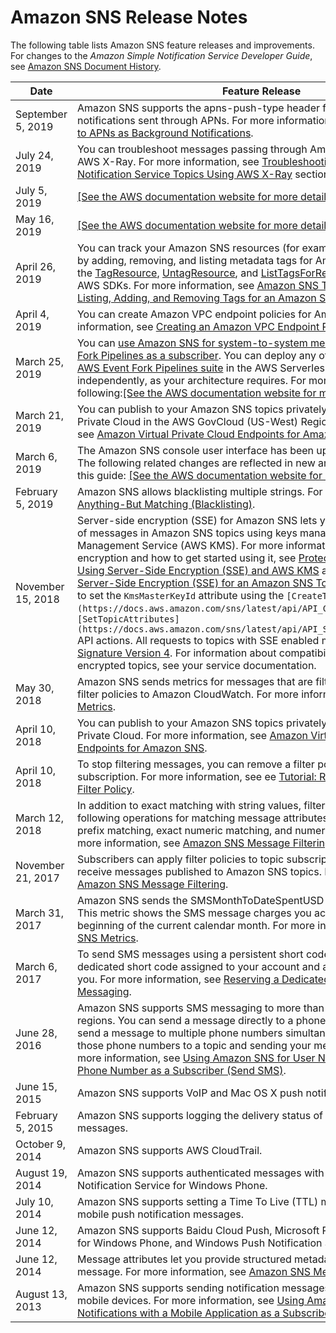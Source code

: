 # Amazon SNS Release Notes<a name="sns-release-notes"></a>

The following table lists Amazon SNS feature releases and improvements\. For changes to the *Amazon Simple Notification Service Developer Guide*, see [Amazon SNS Document History](sns-document-history.md)\.


| Date | Feature Release | 
| --- | --- | 
| September 5, 2019 | Amazon SNS supports the apns\-push\-type header field for mobile notifications sent through APNs\. For more information, see [Sending Messages to APNs as Background Notifications](sns-send-custom-platform-specific-payloads-mobile-devices.md#mobile-push-send-message-apns-background-notification)\. | 
| July 24, 2019 | You can troubleshoot messages passing through Amazon SNS topics using AWS X\-Ray\. For more information, see [Troubleshooting Amazon Simple Notification Service Topics Using AWS X\-Ray](sns-troubleshooting-using-x-ray.md) section\.  | 
| July 5, 2019 |  [\[See the AWS documentation website for more details\]](http://docs.aws.amazon.com/sns/latest/dg/sns-release-notes.html)  | 
| May 16, 2019 |  [\[See the AWS documentation website for more details\]](http://docs.aws.amazon.com/sns/latest/dg/sns-release-notes.html)  | 
| April 26, 2019 | You can track your Amazon SNS resources \(for example, for cost allocation\) by adding, removing, and listing metadata tags for Amazon SNS topics using the [TagResource](https://docs.aws.amazon.com/sns/latest/api/API_TagResource.html), [UntagResource](https://docs.aws.amazon.com/sns/latest/api/API_UntagResource.html), and [ListTagsForResource](https://docs.aws.amazon.com/sns/latest/api/API_ListTagsForResource.html) API actions or AWS SDKs\. For more information, see [Amazon SNS Tags](sns-tags.md) and the [Tutorial: Listing, Adding, and Removing Tags for an Amazon SNS Topic](sns-tutorial-list-add-remove-tags-for-topic.md) tutorial\. | 
| April 4, 2019 | You can create Amazon VPC endpoint policies for Amazon SNS\. For more information, see [Creating an Amazon VPC Endpoint Policy for Amazon SNS](sns-vpc-endpoint-policy.md)\. | 
| March 25, 2019 | You can [use Amazon SNS for system\-to\-system messaging with AWS Event Fork Pipelines as a subscriber](sns-fork-pipeline-as-subscriber.md)\. You can deploy any of the pipelines from the [AWS Event Fork Pipelines suite](https://serverlessrepo.aws.amazon.com/applications?query=aws-event-fork-pipelines) in the AWS Serverless Application Repository independently, as your architecture requires\. For more information, see the following:[\[See the AWS documentation website for more details\]](http://docs.aws.amazon.com/sns/latest/dg/sns-release-notes.html) | 
| March 21, 2019 | You can publish to your Amazon SNS topics privately from Amazon Virtual Private Cloud in the AWS GovCloud \(US\-West\) Region\. For more information, see [Amazon Virtual Private Cloud Endpoints for Amazon SNS](sns-publishing-to-topics-from-vpc.md)\. | 
| March 6, 2019 | The Amazon SNS console user interface has been updated and improved\. The following related changes are reflected in new and rewritten sections in this guide: [\[See the AWS documentation website for more details\]](http://docs.aws.amazon.com/sns/latest/dg/sns-release-notes.html)  | 
| February 5, 2019 | Amazon SNS allows blacklisting multiple strings\. For more information, see [Anything\-But Matching \(Blacklisting\)](sns-subscription-filter-policies.md#string-anything-but-matching-blacklisting)\. | 
| November 15, 2018 | Server\-side encryption \(SSE\) for Amazon SNS lets you protect the contents of messages in Amazon SNS topics using keys managed in the AWS Key Management Service \(AWS KMS\)\. For more information about server\-side encryption and how to get started using it, see [Protecting Amazon SNS Data Using Server\-Side Encryption \(SSE\) and AWS KMS](sns-server-side-encryption.md) and [Tutorial: Enabling Server\-Side Encryption \(SSE\) for an Amazon SNS Topic](sns-tutorial-enable-encryption-for-topic.md)\. SSE adds the ability to set the `KmsMasterKeyId` attribute using the `[CreateTopic](https://docs.aws.amazon.com/sns/latest/api/API_CreateTopic.html)` and `[SetTopicAttributes](https://docs.aws.amazon.com/sns/latest/api/API_SetTopicAttributes.html)` API actions\. All requests to topics with SSE enabled must use HTTPS and [Signature Version 4](https://docs.aws.amazon.com/general/latest/gr/signature-version-4.html)\. For information about compatibility of other services with encrypted topics, see your service documentation\.  | 
| May 30, 2018 | Amazon SNS sends metrics for messages that are filtered by subscription filter policies to Amazon CloudWatch\. For more information, see [Amazon SNS Metrics](sns-monitoring-using-cloudwatch.md#SNS_metricscollected)\. | 
| April 10, 2018 | You can publish to your Amazon SNS topics privately from Amazon Virtual Private Cloud\. For more information, see [Amazon Virtual Private Cloud Endpoints for Amazon SNS](sns-publishing-to-topics-from-vpc.md)\. | 
| April 10, 2018 | To stop filtering messages, you can remove a filter policy assigned to a subscription\. For more information, see ee [Tutorial: Removing a Subscription Filter Policy](message-filtering-policy-remove.md)\. | 
| March 12, 2018 | In addition to exact matching with string values, filter policies support the following operations for matching message attributes: anything\-but matching, prefix matching, exact numeric matching, and numeric range matching\. For more information, see [Amazon SNS Message Filtering](sns-message-filtering.md)\. | 
| November 21, 2017 | Subscribers can apply filter policies to topic subscriptions to selectively receive messages published to Amazon SNS topics\. For more information, see [Amazon SNS Message Filtering](sns-message-filtering.md)\. | 
| March 31, 2017 | Amazon SNS sends the SMSMonthToDateSpentUSD metric to CloudWatch\. This metric shows the SMS message charges you accrued since the beginning of the current calendar month\. For more information, see [Amazon SNS Metrics](sns-monitoring-using-cloudwatch.md#SNS_metricscollected)\. | 
| March 6, 2017 | To send SMS messages using a persistent short code, you can reserve a dedicated short code assigned to your account and available exclusively to you\. For more information, see [Reserving a Dedicated Short Code for SMS Messaging](sms_shortcodes.md)\. | 
| June 28, 2016 | Amazon SNS supports SMS messaging to more than 200 countries and regions\. You can send a message directly to a phone number, or you can send a message to multiple phone numbers simultaneously by subscribing those phone numbers to a topic and sending your message to the topic\. For more information, see [Using Amazon SNS for User Notifications with a Mobile Phone Number as a Subscriber \(Send SMS\)](sns-mobile-phone-number-as-subscriber.md)\. | 
| June 15, 2015 | Amazon SNS supports VoIP and Mac OS X push notifications\. | 
| February 5, 2015 | Amazon SNS supports logging the delivery status of push notification messages\. | 
| October 9, 2014 | Amazon SNS supports AWS CloudTrail\. | 
| August 19, 2014 | Amazon SNS supports authenticated messages with Microsoft Push Notification Service for Windows Phone\.  | 
| July 10, 2014 | Amazon SNS supports setting a Time To Live \(TTL\) message attribute for mobile push notification messages\. | 
| June 12, 2014 | Amazon SNS supports Baidu Cloud Push, Microsoft Push Notification Service for Windows Phone, and Windows Push Notification Services\. | 
| June 12, 2014 | Message attributes let you provide structured metadata items about a message\. For more information, see [Amazon SNS Message Attributes](sns-message-attributes.md)\.  | 
| August 13, 2013 | Amazon SNS supports sending notification messages directly to apps on mobile devices\. For more information, see [Using Amazon SNS for User Notifications with a Mobile Application as a Subscriber \(Mobile Push\)](sns-mobile-application-as-subscriber.md)\.  | 
